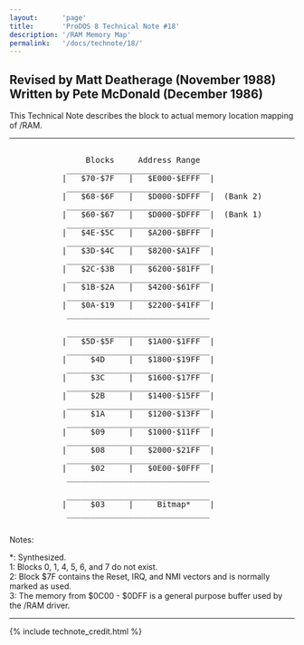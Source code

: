 ```yaml
---
layout:      'page'
title:       'ProDOS 8 Technical Note #18'
description: '/RAM Memory Map'
permalink:   '/docs/technote/18/'
---
```




<h2>Revised by Matt Deatherage (November 1988)
<br>Written by Pete McDonald (December 1986)</h2>

<p>This Technical Note describes the block to actual memory location
mapping of /RAM.</p>

<hr>

<pre>

                Blocks     Address Range
            ______________________________
           |   $70-$7F   |   $E000-$EFFF  |
            ______________________________
           |   $68-$6F   |   $D000-$DFFF  |  (Bank 2)
            ______________________________
           |   $60-$67   |   $D000-$DFFF  |  (Bank 1)
            ______________________________
           |   $4E-$5C   |   $A200-$BFFF  |
            ______________________________
           |   $3D-$4C   |   $8200-$A1FF  |
            ______________________________
           |   $2C-$3B   |   $6200-$81FF  |
            ______________________________
           |   $1B-$2A   |   $4200-$61FF  |
            ______________________________
           |   $0A-$19   |   $2200-$41FF  |
            ______________________________

            ______________________________
           |   $5D-$5F   |   $1A00-$1FFF  |
            ______________________________
           |     $4D     |   $1800-$19FF  |
            ______________________________
           |     $3C     |   $1600-$17FF  |
            ______________________________
           |     $2B     |   $1400-$15FF  |
            ______________________________
           |     $1A     |   $1200-$13FF  |
            ______________________________
           |     $09     |   $1000-$11FF  |
            ______________________________
           |     $08     |   $2000-$21FF  |
            ______________________________
           |     $02     |   $0E00-$0FFF  |
            ______________________________
            
            ______________________________
           |     $03     |     Bitmap*    |
            ______________________________

</pre>

<p>Notes:</p>

<p>*: Synthesized.
<br>1: Blocks 0, 1, 4, 5, 6, and 7 do not exist.
<br>2: Block $7F contains the Reset, IRQ, and NMI vectors and is normally 
marked as used.
<br>3: The memory from $0C00 - $0DFF is a general purpose buffer used by 
the /RAM driver.</p>

<hr>



{% include technote_credit.html %}
